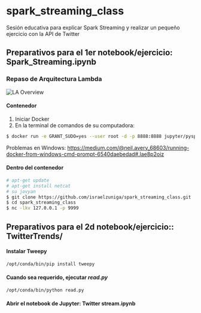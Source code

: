 # spark_streaming_class
Sesión educativa para explicar Spark Streaming y realizar un pequeño ejercicio con la API de Twitter



## Preparativos para el 1er notebook/ejercicio: Spark_Streaming.ipynb
### Repaso de Arquitectura Lambda

![LA Overview](http://lambda-architecture.net/img/la-overview_small.png)

####  Contenedor
1. Iniciar Docker
2. En la terminal de comandos de su computadora:

```bash
$ docker run -e GRANT_SUDO=yes --user root -d -p 8888:8888 jupyter/pyspark-notebook start-notebook.sh
```
Problemas en Windows: https://medium.com/@neil.avery_68603/running-docker-from-windows-cmd-prompt-6540daebedad#.lae8p2oiz


#### Dentro del contenedor

```bash
# apt-get update
# apt-get install netcat
# su jovyan
$ git clone https://github.com/israelzuniga/spark_streaming_class.git
$ cd spark_streaming_class
$ nc -lkv 127.0.0.1 -p 9999
```


## Preparativos para el 2d notebook/ejercicio:: TwitterTrends/

#### Instalar Tweepy

```bash
/opt/conda/bin/pip install tweepy
```

#### Cuando sea requerido, ejecutar *read.py*

```bash
/opt/conda/bin/python read.py
```

#### Abrir el notebook de Jupyter: Twitter stream.ipynb
